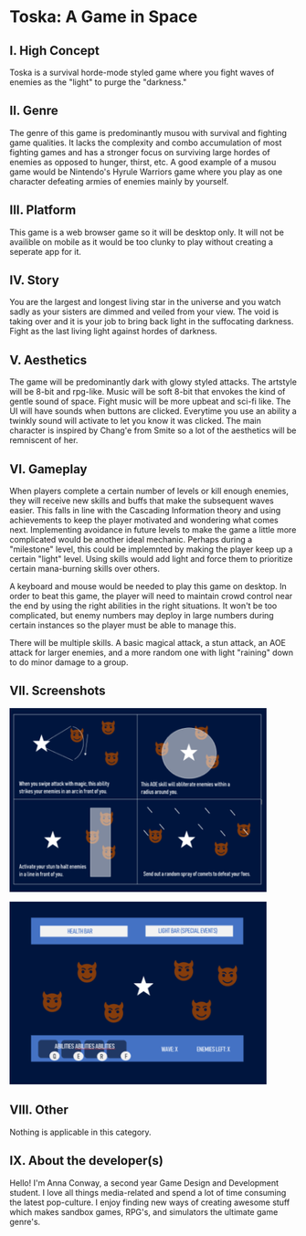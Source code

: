 # Toska: A Game in Space
## I. High Concept
Toska is a survival horde-mode styled game where you fight waves of enemies as the "light" to purge the "darkness."

## II. Genre
The genre of this game is predominantly musou with survival and fighting game qualities. It lacks the complexity and combo accumulation of most fighting games and has a stronger focus on surviving large hordes of enemies as opposed to hunger, thirst, etc. A good example of a musou game would be Nintendo's Hyrule Warriors game where you play as one character defeating armies of enemies mainly by yourself.

## III. Platform
This game is a web browser game so it will be desktop only. It will not be availible on mobile as it would be too clunky to play without creating a seperate app for it.

## IV. Story
You are the largest and longest living star in the universe and you watch sadly as your sisters are dimmed and veiled from your view. The void is taking over and it is your job to bring back light in the suffocating darkness. Fight as the last living light against hordes of darkness.

## V. Aesthetics
The game will be predominantly dark with glowy styled attacks. The artstyle will be 8-bit and rpg-like. Music will be soft 8-bit that envokes the kind of gentle sound of space. Fight music will be more upbeat and sci-fi like. The UI will have sounds when buttons are clicked. Everytime you use an ability a twinkly sound will activate to let you know it was clicked. The main character is inspired by Chang'e from Smite so a lot of the aesthetics will be remniscent of her.

## VI. Gameplay
When players complete a certain number of levels or kill enough enemies, they will receive new skills and buffs that make the subsequent waves easier. This falls in line with the Cascading Information theory and using achievements to keep the player motivated and wondering what comes next. Implementing avoidance in future levels to make the game a little more complicated would be another ideal mechanic. Perhaps during a "milestone" level, this could be implemnted by making the player keep up a certain "light" level. Using skills would add light and force them to prioritize certain mana-burning skills over others.

A keyboard and mouse would be needed to play this game on desktop. In order to beat this game, the player will need to maintain crowd control near the end by using the right abilities in the right situations. It won't be too complicated, but enemy numbers may deploy in large numbers during certain instances so the player must be able to manage this.

There will be multiple skills. A basic magical attack, a stun attack, an AOE attack for larger enemies, and a more random one with light "raining" down to do minor damage to a group.

## VII. Screenshots
![alt text](https://github.com/annaconway/IGME-235/blob/master/abilityCA.PNG "Mock-Up of the abilities that will be created in game.")

![alt text](https://github.com/annaconway/IGME-235/blob/master/UICA.PNG "Mock-Up of the UI in game.")

## VIII. Other
Nothing is applicable in this category.

## IX. About the developer(s)
Hello! I'm Anna Conway, a second year Game Design and Development student. I love all things media-related and spend a lot of time consuming the latest pop-culture. I enjoy finding new ways of creating awesome stuff which makes sandbox games, RPG's, and simulators the ultimate game genre's.
